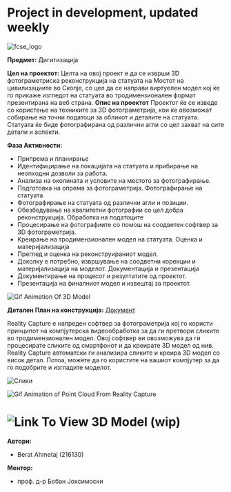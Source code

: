 # Project in development, updated weekly


![fcse_logo](https://github.com/BeratAhmetaj/Museudonia/blob/main/Gif%20Animations/Logo_FINKI_UKIM_EN/Logo_FINKI_UKIM_EN_00000.png)

**Предмет:** Дигитизација

**Цел на проектот:**
Целта на овој проект е да се изврши 3D фотограметриска реконструкција на статуата на Мостот на цивилизациите во Скопје, со цел да се направи виртуелен модел кој ќе го прикаже изгледот на статуата во тродимензионален формат презентирана на веб страна.
**Опис на проектот**
Проектот ќе се изведе со користење на техниките за 3D фотограметрија, кои ќе овозможат собирање на точни податоци за обликот и деталите на статуата. Статуата ќе биде фотографирана од различни агли со цел захват на сите детали и аспекти.

**Фаза Активности:**

- Припрема и планирање
- Идентифицирање на локацијата на статуата и прибирање на неопходни дозволи за работа.
- Анализа на околината и условите на местото за фотографирање.
- Подготовка на опрема за фотограметрија.
Фотографирање на статуата
- Фотографирање на статуата од различни агли и позиции.
- Обезбедување на квалитетни фотографии со цел добра реконструкција.
Обработка на податоците
- Процесирање на фотографиите со помош на соодветен софтвер за 3D фотограметрија.
- Креирање на тродимензионален модел на статуата.
Оценка и материјализација
- Преглед и оценка на реконструираниот модел.
- Доколку е потребно, извршување на соодветни корекции и материјализација на моделот.
Документација и презентација
- Документирање на процесот и резултатите од проектот.
- Презентација на финалниот модел и извештај за проектот.


![Gif Animation Of 3D Model]()

**Детален План на конструкција:** [Документ](https://github.com/BeratAhmetaj/3D-Reconstruction-OKO-Bridge/blob/main/3%D0%94%20%D0%94%D0%B8%D0%B3%D0%B8%D1%82%D0%B8%D0%B7%D0%B0%D1%86%D0%B8%D1%98%D0%B0%20%D0%BD%D0%B0%20%D1%81%D1%82%D0%B0%D1%82%D1%83%D0%B0%D1%82%D0%B0%20%D0%B2%D0%BE%20_%D0%9C%D0%BE%D1%81%D1%82%D0%BE%D1%82%20%D0%BD%D0%B0%20%D1%86%D0%B8%D0%B2%D0%B8%D0%BB%D0%B8%D0%B7%D0%B0%D1%86%D0%B8%D0%B8%D1%82%D0%B5_%D0%9E%D0%BA%D0%BE_%20%D0%A1%D0%BA%D0%BE%D0%BF%D1%98%D0%B5.pdf)

Reality Capture е напреден софтвер за фотограметрија кој го користи принципот на компјутерска видеообработка за да ги претвори сликите во тродимензионален модел. Овој софтвер ви овозможува да ги процесирате сликите од смартфонот и да креирате 3D модел од нив. Reality Capture автоматски ги анализира сликите и креира 3D модел со висок детал. Потоа, можете да го користите на вашиот компјутер за да го подобрите и изгладите моделот.

![Слики](https://github.com/BeratAhmetaj/3D-Reconstruction-OKO-Bridge/blob/main/F2/Image_Pre_Production.png)

 ![Gif Animation of Point Cloud From Reality Capture]()

 # ![Link To View 3D Model (wip)]()

**Автори:**
- Berat Ahmetaj (216130)

**Ментор:** 
- проф. д-р Бобан Јоксимоски


